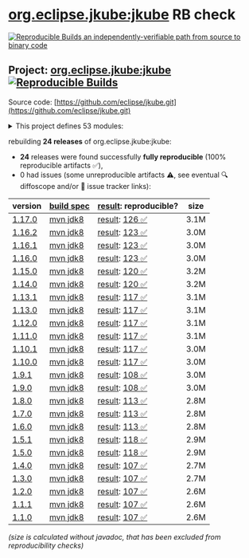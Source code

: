 [org.eclipse.jkube:jkube](https://central.sonatype.com/artifact/org.eclipse.jkube/jkube/versions) RB check
=======

[![Reproducible Builds](https://reproducible-builds.org/images/logos/rb.svg) an independently-verifiable path from source to binary code](https://reproducible-builds.org/)

## Project: [org.eclipse.jkube:jkube](https://central.sonatype.com/artifact/org.eclipse.jkube/jkube/versions) [![Reproducible Builds](https://img.shields.io/endpoint?url=https://raw.githubusercontent.com/jvm-repo-rebuild/reproducible-central/master/content/org/eclipse/jkube/badge.json)](https://github.com/jvm-repo-rebuild/reproducible-central/blob/master/content/org/eclipse/jkube/README.md)

Source code: [https://github.com/eclipse/jkube.git](https://github.com/eclipse/jkube.git)

<details><summary>This project defines 53 modules:</summary>

* [org.eclipse.jkube.kubernetes:org.eclipse.jkube.kubernetes.gradle.plugin](https://central.sonatype.com/artifact/org.eclipse.jkube.kubernetes/org.eclipse.jkube.kubernetes.gradle.plugin/overview)
* [org.eclipse.jkube.openshift:org.eclipse.jkube.openshift.gradle.plugin](https://central.sonatype.com/artifact/org.eclipse.jkube.openshift/org.eclipse.jkube.openshift.gradle.plugin/overview)
* [org.eclipse.jkube:gradle-plugin](https://central.sonatype.com/artifact/org.eclipse.jkube/gradle-plugin/overview)
* [org.eclipse.jkube:gradle-plugin-doc](https://central.sonatype.com/artifact/org.eclipse.jkube/gradle-plugin-doc/overview)
* [org.eclipse.jkube:gradle-plugin-it](https://central.sonatype.com/artifact/org.eclipse.jkube/gradle-plugin-it/overview)
* [org.eclipse.jkube:jkube](https://central.sonatype.com/artifact/org.eclipse.jkube/jkube/overview)
* [org.eclipse.jkube:jkube-kit-api](https://central.sonatype.com/artifact/org.eclipse.jkube/jkube-kit-api/overview)
* [org.eclipse.jkube:jkube-kit-build](https://central.sonatype.com/artifact/org.eclipse.jkube/jkube-kit-build/overview)
* [org.eclipse.jkube:jkube-kit-build-api](https://central.sonatype.com/artifact/org.eclipse.jkube/jkube-kit-build-api/overview)
* [org.eclipse.jkube:jkube-kit-build-service-buildpacks](https://central.sonatype.com/artifact/org.eclipse.jkube/jkube-kit-build-service-buildpacks/overview)
* [org.eclipse.jkube:jkube-kit-build-service-docker](https://central.sonatype.com/artifact/org.eclipse.jkube/jkube-kit-build-service-docker/overview)
* [org.eclipse.jkube:jkube-kit-build-service-jib](https://central.sonatype.com/artifact/org.eclipse.jkube/jkube-kit-build-service-jib/overview)
* [org.eclipse.jkube:jkube-kit-common](https://central.sonatype.com/artifact/org.eclipse.jkube/jkube-kit-common/overview)
* [org.eclipse.jkube:jkube-kit-common-maven](https://central.sonatype.com/artifact/org.eclipse.jkube/jkube-kit-common-maven/overview)
* [org.eclipse.jkube:jkube-kit-common-test](https://central.sonatype.com/artifact/org.eclipse.jkube/jkube-kit-common-test/overview)
* [org.eclipse.jkube:jkube-kit-config-image](https://central.sonatype.com/artifact/org.eclipse.jkube/jkube-kit-config-image/overview)
* [org.eclipse.jkube:jkube-kit-config-resource](https://central.sonatype.com/artifact/org.eclipse.jkube/jkube-kit-config-resource/overview)
* [org.eclipse.jkube:jkube-kit-config-service](https://central.sonatype.com/artifact/org.eclipse.jkube/jkube-kit-config-service/overview)
* [org.eclipse.jkube:jkube-kit-doc](https://central.sonatype.com/artifact/org.eclipse.jkube/jkube-kit-doc/overview)
* [org.eclipse.jkube:jkube-kit-enricher-api](https://central.sonatype.com/artifact/org.eclipse.jkube/jkube-kit-enricher-api/overview)
* [org.eclipse.jkube:jkube-kit-enricher-generic](https://central.sonatype.com/artifact/org.eclipse.jkube/jkube-kit-enricher-generic/overview)
* [org.eclipse.jkube:jkube-kit-enricher-specific](https://central.sonatype.com/artifact/org.eclipse.jkube/jkube-kit-enricher-specific/overview)
* [org.eclipse.jkube:jkube-kit-generator-api](https://central.sonatype.com/artifact/org.eclipse.jkube/jkube-kit-generator-api/overview)
* [org.eclipse.jkube:jkube-kit-generator-dockerfile-simple](https://central.sonatype.com/artifact/org.eclipse.jkube/jkube-kit-generator-dockerfile-simple/overview)
* [org.eclipse.jkube:jkube-kit-generator-java-exec](https://central.sonatype.com/artifact/org.eclipse.jkube/jkube-kit-generator-java-exec/overview)
* [org.eclipse.jkube:jkube-kit-generator-karaf](https://central.sonatype.com/artifact/org.eclipse.jkube/jkube-kit-generator-karaf/overview)
* [org.eclipse.jkube:jkube-kit-generator-webapp](https://central.sonatype.com/artifact/org.eclipse.jkube/jkube-kit-generator-webapp/overview)
* [org.eclipse.jkube:jkube-kit-generator-wildfly-swarm](https://central.sonatype.com/artifact/org.eclipse.jkube/jkube-kit-generator-wildfly-swarm/overview)
* [org.eclipse.jkube:jkube-kit-helidon](https://central.sonatype.com/artifact/org.eclipse.jkube/jkube-kit-helidon/overview)
* [org.eclipse.jkube:jkube-kit-helm](https://central.sonatype.com/artifact/org.eclipse.jkube/jkube-kit-helm/overview)
* [org.eclipse.jkube:jkube-kit-micronaut](https://central.sonatype.com/artifact/org.eclipse.jkube/jkube-kit-micronaut/overview)
* [org.eclipse.jkube:jkube-kit-microprofile](https://central.sonatype.com/artifact/org.eclipse.jkube/jkube-kit-microprofile/overview)
* [org.eclipse.jkube:jkube-kit-openliberty](https://central.sonatype.com/artifact/org.eclipse.jkube/jkube-kit-openliberty/overview)
* [org.eclipse.jkube:jkube-kit-parent](https://central.sonatype.com/artifact/org.eclipse.jkube/jkube-kit-parent/overview)
* [org.eclipse.jkube:jkube-kit-profiles](https://central.sonatype.com/artifact/org.eclipse.jkube/jkube-kit-profiles/overview)
* [org.eclipse.jkube:jkube-kit-quarkus](https://central.sonatype.com/artifact/org.eclipse.jkube/jkube-kit-quarkus/overview)
* [org.eclipse.jkube:jkube-kit-remote-dev](https://central.sonatype.com/artifact/org.eclipse.jkube/jkube-kit-remote-dev/overview)
* [org.eclipse.jkube:jkube-kit-resource-helm](https://central.sonatype.com/artifact/org.eclipse.jkube/jkube-kit-resource-helm/overview)
* [org.eclipse.jkube:jkube-kit-resource-service](https://central.sonatype.com/artifact/org.eclipse.jkube/jkube-kit-resource-service/overview)
* [org.eclipse.jkube:jkube-kit-smallrye](https://central.sonatype.com/artifact/org.eclipse.jkube/jkube-kit-smallrye/overview)
* [org.eclipse.jkube:jkube-kit-spring-boot](https://central.sonatype.com/artifact/org.eclipse.jkube/jkube-kit-spring-boot/overview)
* [org.eclipse.jkube:jkube-kit-thorntail](https://central.sonatype.com/artifact/org.eclipse.jkube/jkube-kit-thorntail/overview)
* [org.eclipse.jkube:jkube-kit-vertx](https://central.sonatype.com/artifact/org.eclipse.jkube/jkube-kit-vertx/overview)
* [org.eclipse.jkube:jkube-kit-watcher-api](https://central.sonatype.com/artifact/org.eclipse.jkube/jkube-kit-watcher-api/overview)
* [org.eclipse.jkube:jkube-kit-watcher-standard](https://central.sonatype.com/artifact/org.eclipse.jkube/jkube-kit-watcher-standard/overview)
* [org.eclipse.jkube:jkube-kit-wildfly-jar](https://central.sonatype.com/artifact/org.eclipse.jkube/jkube-kit-wildfly-jar/overview)
* [org.eclipse.jkube:kubernetes-maven-plugin](https://central.sonatype.com/artifact/org.eclipse.jkube/kubernetes-maven-plugin/overview)
* [org.eclipse.jkube:kubernetes-maven-plugin-doc](https://central.sonatype.com/artifact/org.eclipse.jkube/kubernetes-maven-plugin-doc/overview)
* [org.eclipse.jkube:kubernetes-maven-plugin-it](https://central.sonatype.com/artifact/org.eclipse.jkube/kubernetes-maven-plugin-it/overview)
* [org.eclipse.jkube:kubernetes-maven-plugin-parent](https://central.sonatype.com/artifact/org.eclipse.jkube/kubernetes-maven-plugin-parent/overview)
* [org.eclipse.jkube:openshift-maven-plugin](https://central.sonatype.com/artifact/org.eclipse.jkube/openshift-maven-plugin/overview)
* [org.eclipse.jkube:openshift-maven-plugin-it](https://central.sonatype.com/artifact/org.eclipse.jkube/openshift-maven-plugin-it/overview)
* [org.eclipse.jkube:openshift-maven-plugin-parent](https://central.sonatype.com/artifact/org.eclipse.jkube/openshift-maven-plugin-parent/overview)
</details>

rebuilding **24 releases** of org.eclipse.jkube:jkube:
- **24** releases were found successfully **fully reproducible** (100% reproducible artifacts :white_check_mark:),
- 0 had issues (some unreproducible artifacts :warning:, see eventual :mag: diffoscope and/or :memo: issue tracker links):

| version | [build spec](/BUILDSPEC.md) | [result](https://reproducible-builds.org/docs/jvm/): reproducible? | size |
| -- | --------- | ------ | -- |
| [1.17.0](https://central.sonatype.com/artifact/org.eclipse.jkube/jkube/1.17.0/pom) | [mvn jdk8](jkube-1.17.0.buildspec) | [result](jkube-1.17.0.buildinfo): [126 :white_check_mark: ](jkube-1.17.0.buildcompare) | 3.1M |
| [1.16.2](https://central.sonatype.com/artifact/org.eclipse.jkube/jkube/1.16.2/pom) | [mvn jdk8](jkube-1.16.2.buildspec) | [result](jkube-1.16.2.buildinfo): [123 :white_check_mark: ](jkube-1.16.2.buildcompare) | 3.0M |
| [1.16.1](https://central.sonatype.com/artifact/org.eclipse.jkube/jkube/1.16.1/pom) | [mvn jdk8](jkube-1.16.1.buildspec) | [result](jkube-1.16.1.buildinfo): [123 :white_check_mark: ](jkube-1.16.1.buildcompare) | 3.0M |
| [1.16.0](https://central.sonatype.com/artifact/org.eclipse.jkube/jkube/1.16.0/pom) | [mvn jdk8](jkube-1.16.0.buildspec) | [result](jkube-1.16.0.buildinfo): [123 :white_check_mark: ](jkube-1.16.0.buildcompare) | 3.0M |
| [1.15.0](https://central.sonatype.com/artifact/org.eclipse.jkube/jkube/1.15.0/pom) | [mvn jdk8](jkube-1.15.0.buildspec) | [result](jkube-1.15.0.buildinfo): [120 :white_check_mark: ](jkube-1.15.0.buildcompare) | 3.2M |
| [1.14.0](https://central.sonatype.com/artifact/org.eclipse.jkube/jkube/1.14.0/pom) | [mvn jdk8](jkube-1.14.0.buildspec) | [result](jkube-1.14.0.buildinfo): [120 :white_check_mark: ](jkube-1.14.0.buildcompare) | 3.2M |
| [1.13.1](https://central.sonatype.com/artifact/org.eclipse.jkube/jkube/1.13.1/pom) | [mvn jdk8](jkube-1.13.1.buildspec) | [result](jkube-1.13.1.buildinfo): [117 :white_check_mark: ](jkube-1.13.1.buildcompare) | 3.1M |
| [1.13.0](https://central.sonatype.com/artifact/org.eclipse.jkube/jkube/1.13.0/pom) | [mvn jdk8](jkube-1.13.0.buildspec) | [result](jkube-1.13.0.buildinfo): [117 :white_check_mark: ](jkube-1.13.0.buildcompare) | 3.1M |
| [1.12.0](https://central.sonatype.com/artifact/org.eclipse.jkube/jkube/1.12.0/pom) | [mvn jdk8](jkube-1.12.0.buildspec) | [result](jkube-1.12.0.buildinfo): [117 :white_check_mark: ](jkube-1.12.0.buildcompare) | 3.1M |
| [1.11.0](https://central.sonatype.com/artifact/org.eclipse.jkube/jkube/1.11.0/pom) | [mvn jdk8](jkube-1.11.0.buildspec) | [result](jkube-1.11.0.buildinfo): [117 :white_check_mark: ](jkube-1.11.0.buildcompare) | 3.1M |
| [1.10.1](https://central.sonatype.com/artifact/org.eclipse.jkube/jkube/1.10.1/pom) | [mvn jdk8](jkube-1.10.1.buildspec) | [result](jkube-1.10.1.buildinfo): [117 :white_check_mark: ](jkube-1.10.1.buildcompare) | 3.0M |
| [1.10.0](https://central.sonatype.com/artifact/org.eclipse.jkube/jkube/1.10.0/pom) | [mvn jdk8](jkube-1.10.0.buildspec) | [result](jkube-1.10.0.buildinfo): [117 :white_check_mark: ](jkube-1.10.0.buildcompare) | 3.0M |
| [1.9.1](https://central.sonatype.com/artifact/org.eclipse.jkube/jkube/1.9.1/pom) | [mvn jdk8](jkube-1.9.1.buildspec) | [result](jkube-1.9.1.buildinfo): [108 :white_check_mark: ](jkube-1.9.1.buildcompare) | 3.0M |
| [1.9.0](https://central.sonatype.com/artifact/org.eclipse.jkube/jkube/1.9.0/pom) | [mvn jdk8](jkube-1.9.0.buildspec) | [result](jkube-1.9.0.buildinfo): [108 :white_check_mark: ](jkube-1.9.0.buildcompare) | 3.0M |
| [1.8.0](https://central.sonatype.com/artifact/org.eclipse.jkube/jkube/1.8.0/pom) | [mvn jdk8](jkube-1.8.0.buildspec) | [result](jkube-1.8.0.buildinfo): [113 :white_check_mark: ](jkube-1.8.0.buildcompare) | 2.8M |
| [1.7.0](https://central.sonatype.com/artifact/org.eclipse.jkube/jkube/1.7.0/pom) | [mvn jdk8](jkube-1.7.0.buildspec) | [result](jkube-1.7.0.buildinfo): [113 :white_check_mark: ](jkube-1.7.0.buildcompare) | 2.8M |
| [1.6.0](https://central.sonatype.com/artifact/org.eclipse.jkube/jkube/1.6.0/pom) | [mvn jdk8](jkube-1.6.0.buildspec) | [result](jkube-1.6.0.buildinfo): [113 :white_check_mark: ](jkube-1.6.0.buildcompare) | 2.8M |
| [1.5.1](https://central.sonatype.com/artifact/org.eclipse.jkube/jkube/1.5.1/pom) | [mvn jdk8](jkube-1.5.1.buildspec) | [result](jkube-1.5.1.buildinfo): [118 :white_check_mark: ](jkube-1.5.1.buildcompare) | 2.9M |
| [1.5.0](https://central.sonatype.com/artifact/org.eclipse.jkube/jkube/1.5.0/pom) | [mvn jdk8](jkube-1.5.0.buildspec) | [result](jkube-1.5.0.buildinfo): [118 :white_check_mark: ](jkube-1.5.0.buildcompare) | 2.9M |
| [1.4.0](https://central.sonatype.com/artifact/org.eclipse.jkube/jkube/1.4.0/pom) | [mvn jdk8](jkube-1.4.0.buildspec) | [result](jkube-1.4.0.buildinfo): [107 :white_check_mark: ](jkube-1.4.0.buildcompare) | 2.7M |
| [1.3.0](https://central.sonatype.com/artifact/org.eclipse.jkube/jkube/1.3.0/pom) | [mvn jdk8](jkube-1.3.0.buildspec) | [result](jkube-1.3.0.buildinfo): [107 :white_check_mark: ](jkube-1.3.0.buildcompare) | 2.7M |
| [1.2.0](https://central.sonatype.com/artifact/org.eclipse.jkube/jkube/1.2.0/pom) | [mvn jdk8](jkube-1.2.0.buildspec) | [result](jkube-1.2.0.buildinfo): [107 :white_check_mark: ](jkube-1.2.0.buildcompare) | 2.6M |
| [1.1.1](https://central.sonatype.com/artifact/org.eclipse.jkube/jkube/1.1.1/pom) | [mvn jdk8](jkube-1.1.1.buildspec) | [result](jkube-1.1.1.buildinfo): [107 :white_check_mark: ](jkube-1.1.1.buildcompare) | 2.6M |
| [1.1.0](https://central.sonatype.com/artifact/org.eclipse.jkube/jkube/1.1.0/pom) | [mvn jdk8](jkube-1.1.0.buildspec) | [result](jkube-1.1.0.buildinfo): [107 :white_check_mark: ](jkube-1.1.0.buildcompare) | 2.6M |

<i>(size is calculated without javadoc, that has been excluded from reproducibility checks)</i>
